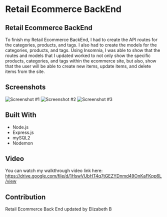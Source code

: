 # Retail Ecommerce BackEnd

## Retail Ecommerce BackEnd
To finish my Retail Ecommerce BackEnd, I had to create the API routes for the categories, products, and tags. I also had to create the models for the categories, products, and tags. Using Insomnia, I was able to show that the routes and models that I updated worked to not only show the specific products, categories, and tags within the ecommerce site, but also, show that the user will be able to create new items, update items, and delete items from the site. 

## Screenshots
![Screenshot #1](https://github.com/ebeltz/retail-ecommerce-back-end/blob/main/Assets/screenshot1.png)
![Screenshot #2](https://github.com/ebeltz/retail-ecommerce-back-end/blob/main/Assets/screenshot2.png)
![Screenshot #3](https://github.com/ebeltz/retail-ecommerce-back-end/blob/main/Assets/screenshot3.png)

## Built With
* Node.js
* Express.js
* mySQL2
* Nodemon

## Video
You can watch my walkthrough video link here: https://drive.google.com/file/d/1HswVUbHT4q7tGEZYDnmd49OnKaFKpp6L/view

## Contribution
Retail Ecommerce Back End updated by Elizabeth B

